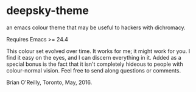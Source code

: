 # deepsky-theme
an emacs colour theme that may be useful to hackers with dichromacy.

Requires Emacs >= 24.4

This colour set evolved over time. It works for me; it might work for
you. I find it easy on the eyes, and I can discern everything in
it. Added as a special bonus is the fact that it isn't completely
hideous to people with colour-normal vision. Feel free to send along
questions or comments.

Brian O'Reilly, Toronto, May, 2016.
